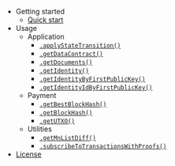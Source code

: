 - Getting started
    - [Quick start](getting-started/quickstart.md)
- Usage
    - Application
        - [`.applyStateTransition()`](usage/application/applyStateTransition.md)
        - [`.getDataContract()`](usage/application/getDataContract.md)
        - [`.getDocuments()`](usage/application/getDocuments.md)
        - [`.getIdentity()`](usage/application/getIdentity.md)
        - [`.getIdentityByFirstPublicKey()`](usage/application/getIdentityByFirstPublicKey.md)
        - [`.getIdentityIdByFirstPublicKey()`](usage/application/getIdentityIdByFirstPublicKey.md)
    - Payment
        - [`.getBestBlockHash()`](usage/payment/getBestBlockHash.md)
        - [`.getBlockHash()`](usage/payment/getBlockHash.md)
        - [`.getUTXO()`](usage/payment/getUTXO.md)
   - Utilities
        - [`.getMnListDiff()`](usage/utils/getMnListDiff.md)
        - [`.subscribeToTransactionsWithProofs()`](usage/utils/subscribeToTransactionsWithProofs.md)
- [License](https://github.com/dashevo/dapi-client/blob/master/LICENSE)
